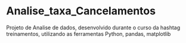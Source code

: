 # Analise_taxa_Cancelamentos
Projeto de Analise de dados, desenvolvido durante o curso da hashtag treinamentos, utilizando as ferramentas Python, pandas, matplotlib 
